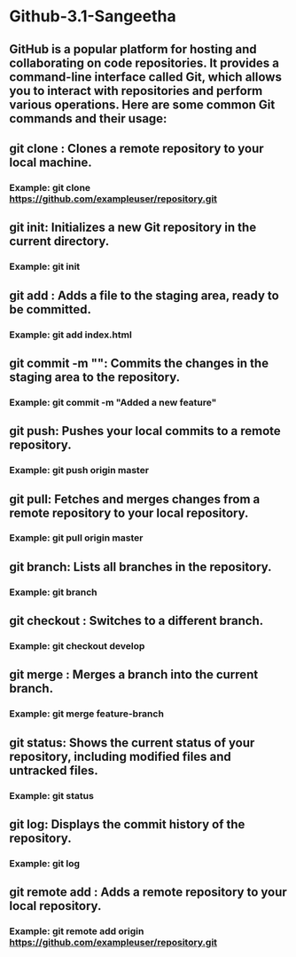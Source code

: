 # Github-3.1-Sangeetha
## GitHub is a popular platform for hosting and collaborating on code repositories. It provides a command-line interface called Git, which allows you to interact with repositories and perform various operations. Here are some common Git commands and their usage:

## git clone <repository URL>: Clones a remote repository to your local machine.
### Example: git clone https://github.com/exampleuser/repository.git

## git init: Initializes a new Git repository in the current directory.
### Example: git init

## git add <file>: Adds a file to the staging area, ready to be committed.
### Example: git add index.html

## git commit -m "<commit message>": Commits the changes in the staging area to the repository.
### Example: git commit -m "Added a new feature"

## git push: Pushes your local commits to a remote repository.
### Example: git push origin master

## git pull: Fetches and merges changes from a remote repository to your local repository.
### Example: git pull origin master

## git branch: Lists all branches in the repository.
### Example: git branch

## git checkout <branch>: Switches to a different branch.
### Example: git checkout develop

## git merge <branch>: Merges a branch into the current branch.
### Example: git merge feature-branch

## git status: Shows the current status of your repository, including modified files and untracked files.
### Example: git status

## git log: Displays the commit history of the repository.
### Example: git log

## git remote add <name> <repository URL>: Adds a remote repository to your local repository.
### Example: git remote add origin https://github.com/exampleuser/repository.git
